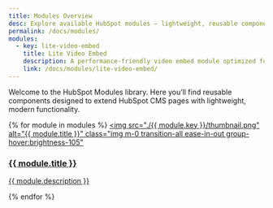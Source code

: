 ```yaml
---
title: Modules Overview
desc: Explore available HubSpot modules — lightweight, reusable components designed to extend your HubSpot CMS pages and templates.
permalink: /docs/modules/
modules:
  - key: lite-video-embed
    title: Lite Video Embed
    description: A performance-friendly video embed module optimized for HubSpot pages.
    link: /docs/modules/lite-video-embed/
---
```


Welcome to the HubSpot Modules library.
Here you’ll find reusable components designed to extend HubSpot CMS pages with lightweight, modern functionality.

<div class="grid sm:grid-cols-2 md:grid-cols-3 gap-4 mt-10">

{% for module in modules %}
<a href="{{ module.link }}" class="relative block group transition-all ease-in-out hover:-translate-y-0.5">
<img
src="./{{ module.key }}/thumbnail.png"
alt="{{ module.title }}"
class="img m-0 transition-all ease-in-out group-hover:brightness-105"

>

  <div class="sr-only">
    <h3>{{ module.title }}</h3>
    <p>{{ module.description }}</p>
  </div>
</a>
{% endfor %}

</div>
